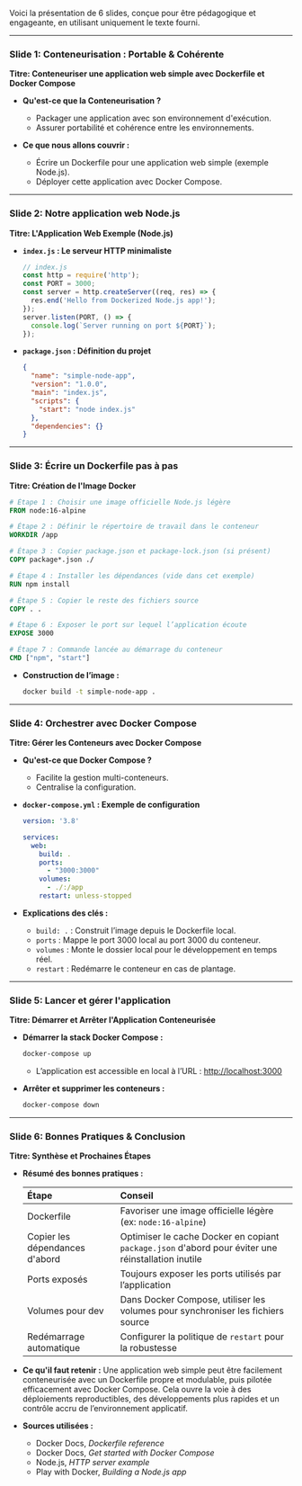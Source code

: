 Voici la présentation de 6 slides, conçue pour être pédagogique et engageante, en utilisant uniquement le texte fourni.

---

### **Slide 1: Conteneurisation : Portable & Cohérente**

**Titre: Conteneuriser une application web simple avec Dockerfile et Docker Compose**

*   **Qu'est-ce que la Conteneurisation ?**
    *   Packager une application avec son environnement d'exécution.
    *   Assurer portabilité et cohérence entre les environnements.

*   **Ce que nous allons couvrir :**
    *   Écrire un Dockerfile pour une application web simple (exemple Node.js).
    *   Déployer cette application avec Docker Compose.

---

### **Slide 2: Notre application web Node.js**

**Titre: L'Application Web Exemple (Node.js)**

*   **`index.js` : Le serveur HTTP minimaliste**

    ```javascript
    // index.js
    const http = require('http');
    const PORT = 3000;
    const server = http.createServer((req, res) => {
      res.end('Hello from Dockerized Node.js app!');
    });
    server.listen(PORT, () => {
      console.log(`Server running on port ${PORT}`);
    });
    ```

*   **`package.json` : Définition du projet**

    ```json
    {
      "name": "simple-node-app",
      "version": "1.0.0",
      "main": "index.js",
      "scripts": {
        "start": "node index.js"
      },
      "dependencies": {}
    }
    ```

---

### **Slide 3: Écrire un Dockerfile pas à pas**

**Titre: Création de l'Image Docker**

```dockerfile
# Étape 1 : Choisir une image officielle Node.js légère
FROM node:16-alpine

# Étape 2 : Définir le répertoire de travail dans le conteneur
WORKDIR /app

# Étape 3 : Copier package.json et package-lock.json (si présent)
COPY package*.json ./

# Étape 4 : Installer les dépendances (vide dans cet exemple)
RUN npm install

# Étape 5 : Copier le reste des fichiers source
COPY . .

# Étape 6 : Exposer le port sur lequel l’application écoute
EXPOSE 3000

# Étape 7 : Commande lancée au démarrage du conteneur
CMD ["npm", "start"]
```

*   **Construction de l’image :**
    ```bash
    docker build -t simple-node-app .
    ```

---

### **Slide 4: Orchestrer avec Docker Compose**

**Titre: Gérer les Conteneurs avec Docker Compose**

*   **Qu'est-ce que Docker Compose ?**
    *   Facilite la gestion multi-conteneurs.
    *   Centralise la configuration.

*   **`docker-compose.yml` : Exemple de configuration**

    ```yaml
    version: '3.8'

    services:
      web:
        build: .
        ports:
          - "3000:3000"
        volumes:
          - ./:/app
        restart: unless-stopped
    ```

*   **Explications des clés :**
    *   `build: .` : Construit l’image depuis le Dockerfile local.
    *   `ports` : Mappe le port 3000 local au port 3000 du conteneur.
    *   `volumes` : Monte le dossier local pour le développement en temps réel.
    *   `restart` : Redémarre le conteneur en cas de plantage.

---

### **Slide 5: Lancer et gérer l'application**

**Titre: Démarrer et Arrêter l'Application Conteneurisée**

*   **Démarrer la stack Docker Compose :**

    ```bash
    docker-compose up
    ```
    *   L’application est accessible en local à l’URL : [http://localhost:3000](http://localhost:3000)

*   **Arrêter et supprimer les conteneurs :**

    ```bash
    docker-compose down
    ```

---

### **Slide 6: Bonnes Pratiques & Conclusion**

**Titre: Synthèse et Prochaines Étapes**

*   **Résumé des bonnes pratiques :**

    | Étape                       | Conseil                                                                  |
    | :-------------------------- | :----------------------------------------------------------------------- |
    | Dockerfile                  | Favoriser une image officielle légère (ex: `node:16-alpine`)             |
    | Copier les dépendances d'abord | Optimiser le cache Docker en copiant `package.json` d'abord pour éviter une réinstallation inutile |
    | Ports exposés               | Toujours exposer les ports utilisés par l’application                    |
    | Volumes pour dev            | Dans Docker Compose, utiliser les volumes pour synchroniser les fichiers source |
    | Redémarrage automatique     | Configurer la politique de `restart` pour la robustesse                 |

*   **Ce qu'il faut retenir :**
    Une application web simple peut être facilement conteneurisée avec un Dockerfile propre et modulable, puis pilotée efficacement avec Docker Compose. Cela ouvre la voie à des déploiements reproductibles, des développements plus rapides et un contrôle accru de l’environnement applicatif.

*   **Sources utilisées :**
    *   Docker Docs, *Dockerfile reference*
    *   Docker Docs, *Get started with Docker Compose*
    *   Node.js, *HTTP server example*
    *   Play with Docker, *Building a Node.js app*